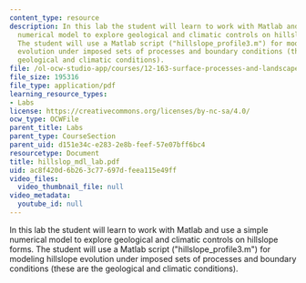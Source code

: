 ```yaml
---
content_type: resource
description: In this lab the student will learn to work with Matlab and use a simple
  numerical model to explore geological and climatic controls on hillslope forms.
  The student will use a Matlab script ("hillslope_profile3.m") for modeling hillslope
  evolution under imposed sets of processes and boundary conditions (these are the
  geological and climatic conditions).
file: /ol-ocw-studio-app/courses/12-163-surface-processes-and-landscape-evolution-fall-2004/ac8f420d6b263c77697dfeea115e49ff_hillslop_mdl_lab.pdf
file_size: 195316
file_type: application/pdf
learning_resource_types:
- Labs
license: https://creativecommons.org/licenses/by-nc-sa/4.0/
ocw_type: OCWFile
parent_title: Labs
parent_type: CourseSection
parent_uid: d151e34c-e283-2e8b-feef-57e07bff6bc4
resourcetype: Document
title: hillslop_mdl_lab.pdf
uid: ac8f420d-6b26-3c77-697d-feea115e49ff
video_files:
  video_thumbnail_file: null
video_metadata:
  youtube_id: null
---
```

In this lab the student will learn to work with Matlab and use a simple numerical model to explore geological and climatic controls on hillslope forms. The student will use a Matlab script ("hillslope_profile3.m") for modeling hillslope evolution under imposed sets of processes and boundary conditions (these are the geological and climatic conditions).